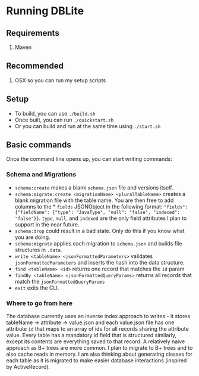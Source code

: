 # Running DBLite

## Requirements
1. Maven

## Recommended
1. OSX so you can run my setup scripts

## Setup
* To build, you can use `./build.sh`
* Once built, you can run `./quickstart.sh`
* Or you can build and run at the same time using `./start.sh`

## Basic commands
Once the command line opens up, you can start writing commands:

### Schema and Migrations
* `schema:create` makes a blank `schema.json` file and versions itself.
* `schema:migrate:create <migrationName> <pluralTableName>` creates a blank migration file with the table name. You are then free to add columns to the * `fields` JSONObject in the following format: `"fields": {"fieldName": {"type": "JavaType", "null": "false", "indexed": "false"}}`. `type`, `null`, and `indexed` are the only field attributes I plan to support in the near future.
* `schema:drop` could result in a bad state. Only do this if you know what you are doing.
* `schema:migrate` applies each migration to `schema.json` and builds file structures in `.data`.
* `write <tableName> <jsonFormattedParameters>` validates `jsonFormattedParameters` and inserts the hash into the data structure.
* `find <tableName> <id>` returns one record that matches the `id` param
* `findBy <tableName> <jsonFormattedQueryParams>` returns all records that match the `jsonFormattedQueryParams`
* `exit` exits the CLI.


### Where to go from here
The database currently uses an inverse index approach to writes - it stores tableName -> attribute -> value.json and each value.json file has one attribute `id` that maps to an array of ids for all records sharing the attribute value. Every table has a mandatory id field that is structured similarly, except its contents are everything saved to that record. A relatively naive approach as B+ trees are more common. I plan to migrate to B+ trees and to also cache reads in memory. I am also thinking about generating classes for each table as it is migrated to make easier database interactions (inspired by ActiveRecord). 
